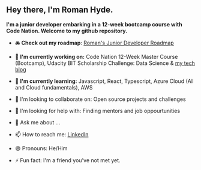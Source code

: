 ## Hey there, I'm Roman Hyde.
**I'm a junior developer embarking in a 12-week bootcamp course with Code Nation. Welcome to my github repository.**


- 🚘 **Check out my roadmap**: [Roman's Junior Developer Roadmap](https://www.notion.so/3d56b2f1a0fb4acc8f1272426f6b53e5?v=2cea97675e1e4e319a5eec0bced3e293)
- 📝 **I'm currently working on:** Code Nation 12-Week Master Course (Bootcamp), Udacity BIT Scholarship Challenge: Data Science & [my tech blog](https://dev.mrhyde.io/)

- 🌱 **I'm currently learning:** Javascript, React, Typescript, Azure Cloud (AI and Cloud fundamentals), AWS
- 👯 I'm looking to collaborate on: Open source projects and challenges
- 🤔 I'm looking for help with: Finding mentors and job oppourtunities
- 💬 Ask me about ...
- 📫 How to reach me: [LinkedIn](https://www.linkedin.com/in/romanhyde/)
- 😄 Pronouns: He/Him
- ⚡ Fun fact: I'm a friend you've not met yet.
